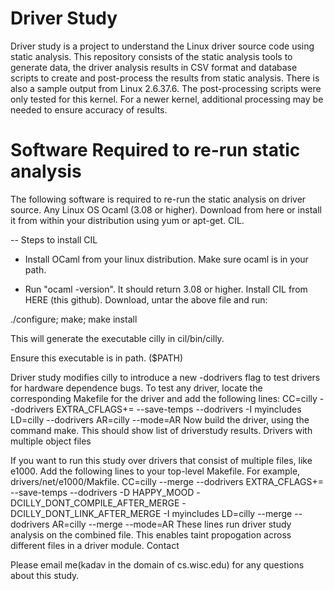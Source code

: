 Driver Study
=============

Driver study is a project to understand the Linux driver source code using static analysis. This repository consists of the static analysis tools to generate data, the driver analysis results in CSV format and database scripts to create and post-process the results from static analysis. There is also a sample output from Linux 2.6.37.6. The post-processing scripts were only tested for this kernel. For a newer kernel, additional processing may be needed to ensure accuracy of results.

Software Required to re-run static analysis
============================================
The following software is required to re-run the static analysis on driver source. Any Linux OS Ocaml (3.08 or higher). Download from here or install it from within your distribution using yum or apt-get. CIL. 

  -- Steps to install CIL

  - Install OCaml from your linux distribution. Make sure ocaml is in your path. 

  - Run "ocaml -version". It should return 3.08 or higher. Install CIL from HERE (this github). Download, untar the above file and run: 
  
  ./configure; make; make install 

  This will generate the executable cilly in cil/bin/cilly. 
  
  Ensure this executable is in path. ($PATH) 
  
  Driver study modifies cilly to introduce a new -dodrivers flag to test drivers for hardware dependence bugs. To test any driver, locate the corresponding Makefile for the driver and add the following lines: CC=cilly --dodrivers EXTRA_CFLAGS+= --save-temps --dodrivers -I myincludes LD=cilly --dodrivers AR=cilly --mode=AR Now build the driver, using the command make. This should show list of driverstudy results. Drivers with multiple object files

If you want to run this study over drivers that consist of multiple files, like e1000. Add the following lines to your top-level Makefile. For example, drivers/net/e1000/Makfile. CC=cilly --merge --dodrivers EXTRA_CFLAGS+= --save-temps --dodrivers -D HAPPY_MOOD -DCILLY_DONT_COMPILE_AFTER_MERGE -DCILLY_DONT_LINK_AFTER_MERGE -I myincludes LD=cilly --merge --dodrivers AR=cilly --merge --mode=AR These lines run driver study analysis on the combined file. This enables taint propogation across different files in a driver module. Contact

Please email me(kadav in the domain of cs.wisc.edu) for any questions about this study.
